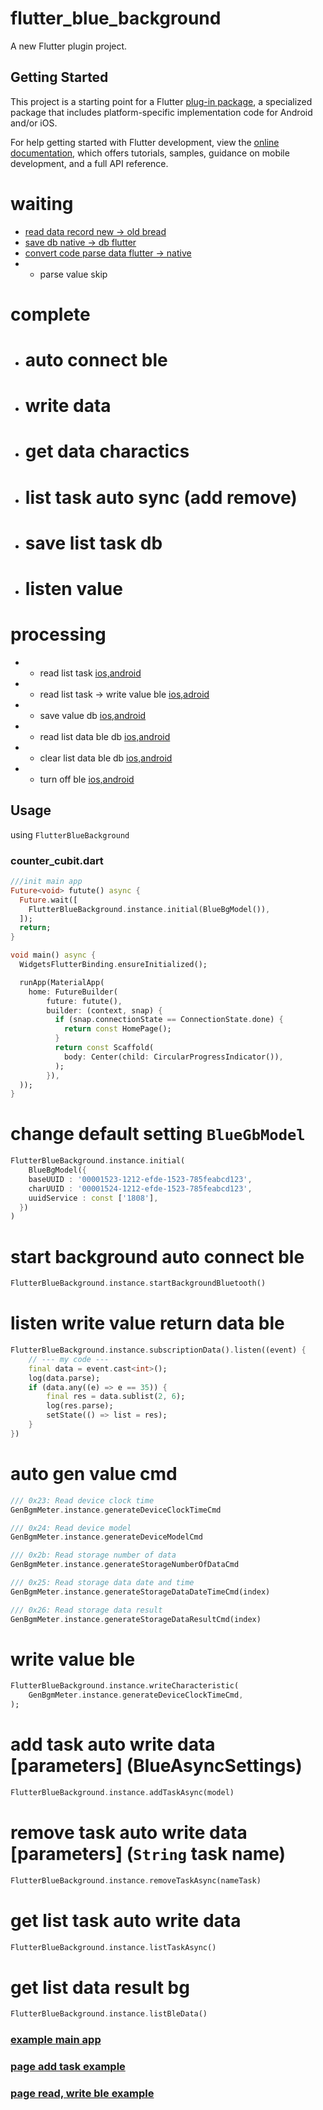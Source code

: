# flutter_blue_background

A new Flutter plugin project.

## Getting Started

This project is a starting point for a Flutter
[plug-in package](https://flutter.dev/developing-packages/),
a specialized package that includes platform-specific implementation code for
Android and/or iOS.

For help getting started with Flutter development, view the
[online documentation](https://flutter.dev/docs), which offers tutorials,
samples, guidance on mobile development, and a full API reference.

# waiting
- [read data record new -> old bread](https://github.com/DoanpPhiHo/flutter_blue_background.git)
- [save db native -> db flutter](https://github.com/DoanpPhiHo/flutter_blue_background.git)
- [convert code parse data flutter -> native](https://github.com/DoanpPhiHo/flutter_blue_background.git)
- * parse value skip
# complete
- # auto connect ble
- # write data
- # get data charactics
- # list task auto sync (add remove)
- # save list task db
- # listen value
# processing
- * read list task [ios,android](test)
- * read list task -> write value ble [ios,adroid](test)
- * save value db [ios,android](test)
- * read list data ble db [ios,android](test)
- * clear list data ble db [ios,android](test)
- * turn off ble [ios,android](test)

## Usage

using `FlutterBlueBackground`

### counter_cubit.dart

```dart
///init main app
Future<void> futute() async {
  Future.wait([
    FlutterBlueBackground.instance.initial(BlueBgModel()),
  ]);
  return;
}

void main() async {
  WidgetsFlutterBinding.ensureInitialized();

  runApp(MaterialApp(
    home: FutureBuilder(
        future: futute(),
        builder: (context, snap) {
          if (snap.connectionState == ConnectionState.done) {
            return const HomePage();
          }
          return const Scaffold(
            body: Center(child: CircularProgressIndicator()),
          );
        }),
  ));
}
```

# change default setting `BlueGbModel`

```dart
FlutterBlueBackground.instance.initial(
    BlueBgModel({
    baseUUID : '00001523-1212-efde-1523-785feabcd123',
    charUUID : '00001524-1212-efde-1523-785feabcd123',
    uuidService : const ['1808'],
  })
)
```

# start background auto connect ble

```dart
FlutterBlueBackground.instance.startBackgroundBluetooth()
```

# listen write value return data ble

```dart
FlutterBlueBackground.instance.subscriptionData().listen((event) {
    // --- my code ---
    final data = event.cast<int>();
    log(data.parse);
    if (data.any((e) => e == 35)) {
        final res = data.sublist(2, 6);
        log(res.parse);
        setState(() => list = res);
    }
})
```

# auto gen value cmd

```dart
/// 0x23: Read device clock time
GenBgmMeter.instance.generateDeviceClockTimeCmd

/// 0x24: Read device model
GenBgmMeter.instance.generateDeviceModelCmd

/// 0x2b: Read storage number of data
GenBgmMeter.instance.generateStorageNumberOfDataCmd

/// 0x25: Read storage data date and time
GenBgmMeter.instance.generateStorageDataDateTimeCmd(index)

/// 0x26: Read storage data result
GenBgmMeter.instance.generateStorageDataResultCmd(index)
```

# write value ble
```dart
FlutterBlueBackground.instance.writeCharacteristic(
    GenBgmMeter.instance.generateDeviceClockTimeCmd,
);
```

# add task auto write data [parameters] (BlueAsyncSettings)
```dart
FlutterBlueBackground.instance.addTaskAsync(model)
```

# remove task auto write data [parameters] (`String` task name)
```dart
FlutterBlueBackground.instance.removeTaskAsync(nameTask)
```

# get list task auto write data
```dart
FlutterBlueBackground.instance.listTaskAsync()
```

# get list data result bg
```dart
FlutterBlueBackground.instance.listBleData()
```

### [example main app](/example/lib/main.dart)
### [page add task example](/example/lib/pages/async_settings/view/async_settings_page.dart)
### [page read, write ble example](/example/lib/pages/home/view/home_page.dart)